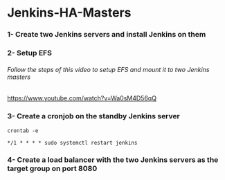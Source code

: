 # Jenkins-HA-Masters
### 1- Create two Jenkins servers and install Jenkins on them
### 2- Setup EFS
###### Follow the steps of this video to setup EFS and mount it to two Jenkins masters
https://www.youtube.com/watch?v=Wa0sM4D56qQ
### 3- Create a cronjob on the standby Jenkins server
```
crontab -e
```
```
*/1 * * * * sudo systemctl restart jenkins
```
### 4- Create a load balancer with the two Jenkins servers as the target group on port 8080 
